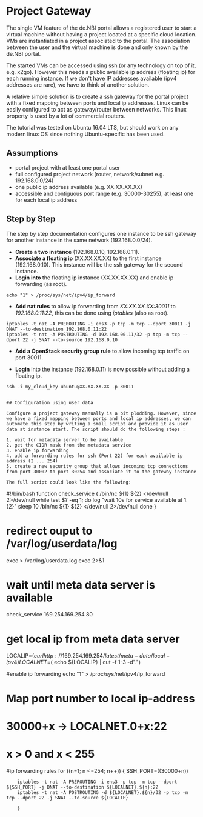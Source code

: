 # Project Gateway 

The single VM feature of the de.NBI portal allows a registered user to start a virtual machine without having a project located at a specific cloud location. VMs are instantiated in a project associated to the portal. The association between the user and the virtual machine is done and only known by the de.NBI portal. 

The started VMs can be accessed using ssh (or any technology on top of it, e.g. x2go). However this needs a public available ip address (floating ip) for each running instance. If we don't have IP addresses available (ipv4 addresses are rare), we have to think of another solution.   

A relative simple solution is to create a ssh gateway for the portal project with a fixed mapping between ports and local ip addresses. Linux can be easily configured to act as gateway/router between networks. This linux property is used by a lot of commercial routers. 

The tutorial was tested on Ubuntu 16.04 LTS, but should work on any modern linux OS since nothing Ubuntu-specific has been used.

## Assumptions

- portal project with at least one portal user
- full configured project network (router, network/subnet e.g. 192.168.0.0/24) 
- one public ip address available (e.g. XX.XX.XX.XX)
- accessible and contiguous port range (e.g. 30000-30255), at least one for each local ip address


## Step by Step

The step by step documentation configures one instance to be ssh gateway for another instance in the same network (192.168.0.0/24). 

- **Create a two instance** (192.168.0.10, 192.168.0.11). 
- **Associate a floating ip** (XX.XX.XX.XX) to the first instance (192.168.0.10). This instance will be the ssh gateway for the second instance.
- **Login into** the floating ip instance (XX.XX.XX.XX) and enable ip forwarding (as root).

```
echo "1" > /proc/sys/net/ipv4/ip_forward
```


-  **Add nat rules** to allow ip forwarding from *XX.XX.XX.XX:30011* to *192.168.0.11:22*, this can be done using *iptables* (also as root).

```
iptables -t nat -A PREROUTING -i ens3 -p tcp -m tcp --dport 30011 -j DNAT --to-destination 192.168.0.11:22
iptables -t nat -A POSTROUTING -d 192.168.00.11/32 -p tcp -m tcp --dport 22 -j SNAT --to-source 192.168.0.10
```

- **Add a OpenStack security group rule** to allow incoming tcp traffic on port 30011. 

- **Login** into the instance (192.168.0.11) is now possible without adding a floating ip.
```
ssh -i my_cloud_key ubuntu@XX.XX.XX.XX -p 30011


## Configuration using user data

Configure a project gateway manually is a bit plodding. However, since we have a fixed mapping between ports and local ip addresses, we can automate this step by writing a small script and provide it as user data at instance start. The script should do the following steps : 

1. wait for metadata server to be available
2. get the CIDR mask from the metadata service
3. enable ip forwarding
4. add a forwarding rules for ssh (Port 22) for each available ip address (2 ... 254)
5. create a new security group that allows incoming tcp connections from port 30002 to port 30254 and associate it to the gateway instance 

The full script could look like the following:

```
#!/bin/bash
function check_service {
  /bin/nc ${1} ${2} </dev/null 2>/dev/null
  while test $? -eq 1; do
    log "wait 10s for service available at ${1}:${2}"
    sleep 10
    /bin/nc ${1} ${2} </dev/null 2>/dev/null
  done
}

# redirect ouput to /var/log/userdata/log
exec > /var/log/userdata.log
exec 2>&1

# wait until meta data server is available
check_service 169.254.169.254 80

# get local ip from meta data server
LOCALIP=$(curl http://169.254.169.254/latest/meta-data/local-ipv4)
LOCALNET=$( echo ${LOCALIP} | cut -f 1-3 -d".")

#enable ip forwarding
echo "1" > /proc/sys/net/ipv4/ip_forward

# Map port number to local ip-address
# 30000+x -> LOCALNET.0+x:22
# x > 0 and x < 255


#ip forwarding rules
for ((n=1; n <=254; n++))
        {
        SSH_PORT=$((30000+$n))

        iptables -t nat -A PREROUTING -i ens3 -p tcp -m tcp --dport ${SSH_PORT} -j DNAT --to-destination ${LOCALNET}.${n}:22
        iptables -t nat -A POSTROUTING -d ${LOCALNET}.${n}/32 -p tcp -m tcp --dport 22 -j SNAT --to-source ${LOCALIP}

        }
```
